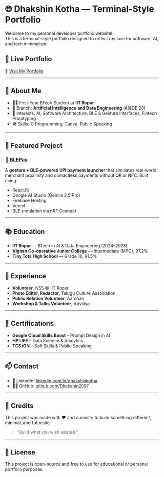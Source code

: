 # 🌐 Dhakshin Kotha — Terminal-Style Portfolio

Welcome to my personal developer portfolio website!  
This is a terminal-style portfolio designed to reflect my love for software, AI, and tech minimalism.

## 🚀 Live Portfolio

🔗 [Visit My Portfolio](https://my-portfolio-seven-bice-16.vercel.app)


---

## 📌 About Me

- 👨‍🎓 First-Year BTech Student at **IIT Ropar**
- 🧠 Branch: **Artificial Intelligence and Data Engineering** (AI&DE'28)
- 💬 Interests: AI, Software Architecture, BLE & Gesture Interfaces, Fintech Prototyping
- 🛠 Skills: C Programming, Canva, Public Speaking

---

## 🧪 Featured Project

### 🔗 [BLEPay](https://blepay.vercel.app)

A **gesture + BLE-powered UPI payment launcher** that simulates real-world merchant proximity and contactless payments without QR or NFC. Built using:
- ReactJS
- Google AI Studio (Gemini 2.5 Pro)
- Firebase Hosting
- Vercel
- BLE simulation via nRF Connect

---

## 📚 Education

- **IIT Ropar** — BTech in AI & Data Engineering (2024–2028)  
- **Vignan Co-operative Junior College** — Intermediate (MPC), 97.2%  
- **Tiny Tots High School** — Grade 10, 91.5%

---

## 💼 Experience

- **Volunteer**, NSS @ IIT Ropar
- **Photo Editor, Redactor**, Telugu Culture Association
- **Public Relation Volunteer**, Aarohan
- **Workshop & Talks Volunteer**, Advitiya

---

## 📜 Certifications

- **Google Cloud Skills Boost** – Prompt Design in AI  
- **HP LIFE** – Data Science & Analytics  
- **TCS iON** – Soft Skills & Public Speaking

---

## 📫 Contact

- 🔗 LinkedIn: [linkedin.com/in/dhakshinkotha](https://linkedin.com/in/dhakshinkotha)
- 🧑‍💻 GitHub: [github.com/Dhakshin2007](https://github.com/Dhakshin2007)

---

## 🌈 Credits

This project was made with ❤️ and curiosity to build something different, minimal, and futuristic.

> “Build what you wish existed.”

---

## 📜 License

This project is open-source and free to use for educational or personal portfolio purposes.
